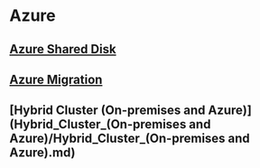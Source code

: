 # Azure
## [Azure Shared Disk](Shared_Disk/Shared%20Disk.md)
## [Azure Migration](Azure_Migration/Azure%20Migration.md)
## [Hybrid Cluster (On-premises and Azure)](Hybrid_Cluster_\(On-premises and Azure\)/Hybrid_Cluster_\(On-premises and Azure\).md)
